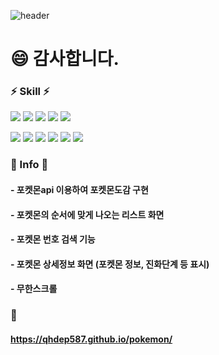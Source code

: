 ![header](https://capsule-render.vercel.app/api?type=waving&color=timeGradient&height=200&section=header&text=Daeyun's%20포켓몬도감&fontSize=70)
# 😄 감사합니다.

### ⚡ Skill ⚡
<img src="https://img.shields.io/badge/React-61DAFB?style=for-the-badge&logo=React&logoColor=white"> <img src="https://img.shields.io/badge/JavaScript-F7DF1E?style=for-the-badge&logo=JavaScript&logoColor=white"> <img src="https://img.shields.io/badge/TypeScript-3178C6?style=for-the-badge&logo=TypeScript&logoColor=white"> <img src="https://img.shields.io/badge/ReduxToolkit-764ABC?style=for-the-badge&logo=Redux&logoColor=white"> <img src="https://img.shields.io/badge/Redux-764ABC?style=for-the-badge&logo=Redux&logoColor=white"> 

<img src="https://img.shields.io/badge/SCSS-DC382D?style=for-the-badge&logo=CSS3&logoColor=white"> <img src="https://img.shields.io/badge/CSS-1572B6?style=for-the-badge&logo=CSS3&logoColor=white"> <img src="https://img.shields.io/badge/HTML-E34F26?style=for-the-badge&logo=HTML5&logoColor=white"> <img src="https://img.shields.io/badge/intersectionObserver-4479A1?style=for-the-badge&logoColor=white"> <img src="https://img.shields.io/badge/axios-181717?style=for-the-badge&logoColor=white"> <img src="https://img.shields.io/badge/github-181717?style=for-the-badge&logo=github&logoColor=white">

### 🌱 Info 🌱
#### - 포켓몬api 이용하여 포켓몬도감 구현
#### - 포켓몬의 순서에 맞게 나오는 리스트 화면
#### - 포켓몬 번호 검색 기능
#### - 포켓몬 상세정보 화면 (포켓몬 정보, 진화단계 등 표시)
#### - 무한스크롤


### 🔭
#### https://qhdep587.github.io/pokemon/

